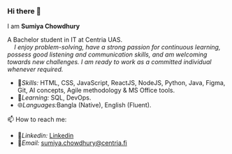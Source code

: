 ### Hi there 👋
I am **Sumiya Chowdhury**

A Bachelor student in IT at Centria UAS.  
  &nbsp;&nbsp;&nbsp;&nbsp;<i>I enjoy problem-solving, have a strong passion for continuous learning, possess good listening and communication skills, and am welcoming towards new challenges. I am ready to work as a committed individual whenever required.</i>

- 🚀<i>Skills:</i> HTML, CSS, JavaScript, ReactJS, NodeJS, Python, Java, Figma, Git, AI concepts, Agile methodology & MS Office tools. 
- 🌱<i>Learning:</i> SQL, DevOps.
- 🌐<i>Languages:</i>Bangla (Native), English (Fluent).


📫 How to reach me: 
- 🔗<i>Linkedin:</i> [Linkedin](https://www.linkedin.com/in/sumiya-chowdhury-01aa73248/)
- 📧<i>Email:</i> [sumiya.chowdhury@centria.fi](sumiya.chowdhury@centria.fi)
